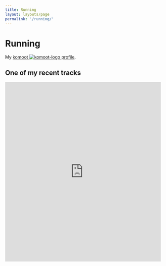 ```yaml
---
title: Running
layout: layouts/page
permalink: '/running/'
---
```


# Running

My [komoot ![komoot-logo](/img/komoot.svg) profile](https://www.komoot.com/user/729131540685).

## One of my recent tracks

<iframe src="https://www.komoot.com/tour/51139641/embed?profile=1" width="100%" height="580" frameborder="0" scrolling="no"></iframe>
